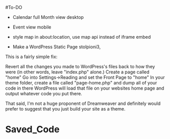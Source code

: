 #To-DO

- Calendar full Month view desktop
- Event view mobile
- style map in about:location, use map api instead of iframe embed

- Make a WordPress Static Page
stolpioni3,

This is a fairly simple fix:

Revert all the changes you made to WordPress's files back to how they were (in other words, leave "index.php" alone.)
Create a page called "home"
Go into Settings->Reading and set the Front Page to "home"
In your theme folder, create a file called "page-home.php" and dump all of your code in there
WordPress will load that file on your websites home page and output whatever code you put there.

That said, I'm not a huge proponent of Dreamweaver and definitely would prefer to suggest that you just build your site as a theme.

# Saved_Code
